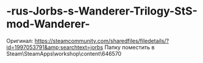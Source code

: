 # -rus-Jorbs-s-Wanderer-Trilogy-StS-mod-Wanderer-
Оригинал: https://steamcommunity.com/sharedfiles/filedetails/?id=1997053791&amp;searchtext=jorbs
Папку поместить в Steam\SteamApps\workshop\content\646570
